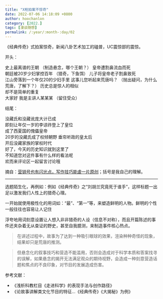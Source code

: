 ```yaml
---
title: "X枪拍案不惊奇"
date: 2022-07-06 14:18:09 +0800
author: hoochanlon
category: [2022.]
tags: [漫谈随想]
permalink: /:year/:month-:day/02
---
```


《经典传奇》式拍案惊奇，新闻八卦艺术加工的磕普，UC震惊部的震惊。 
 
  <!-- more -->

开头：

史上最离谱的王朝  （制造悬念，哪个王朝？）
皇帝遭割鼻流血而死  
朝廷被20岁少妇掌控百年  （猎奇，下鱼饵）
儿子将皇帝老子割鼻致死  
江山旁落到一个年仅20的少妇手里 
这事儿您听起来荒唐吗？  （抛出疑问，为什么荒唐，了解下？）
历史总是惊人的相似  
却不是简单的重复  
大家好 我是主讲人某某某  （留住受众）

结尾：

没藏氏和没藏讹庞大计已成  
即刻让年仅一岁的李谅祚登上了皇位  
成了西夏国的傀儡皇帝  
20岁的没藏氏成了权倾朝野 垂帘听政的皇太后  
开后没藏家族的掌权时代  
好了，今天的历史知识就到这里了  
不知道您对这件事有什么样的看法呢  
欢而来评论区一起留言讨论哦  

摘自：[营销号也有闪光点，写作技巧能虐一片原创](https://www.bilibili.com/video/BV1DW4y1z7MA)；括号是我自己的理解。

---

选题陌生化，再例如：例如《经典传奇》之“刘胡兰究竟死于谁手”，这样标题一出足以激发我们人性上的猎奇心理。

一开始就使用极性化的用词如：“最”、“第一”等，来塑造鲜明的人物。鲜明的个性一般往往也容易让人记住

浮夸地用词刻意设置让人想入非非猎奇的人设（信息不对称），而且开篇陈述的事件还夹杂着无从查证的野史，甚至自我臆测，来制造事件核心热点。

> 在讲述过程中，故事为了达到一种吸引眼球的效果，渲染种种奇怪的现象，结果却只是荒唐的推测。

> 但悬念化的叙事技巧和营造不能滥用，否则会造成对于科学本质和答案找寻的误解，如果悬念的揭开无法满足观众的期待视野，会造成一种刻意营造话题和焦点的不良印象，对节目的发展造成伤害。

参考文献：

* 《浅析科教栏目《走进科学》的表现手法与创作路径》
* 《论故事讲解类文化节目的特征...《经典传奇》《大揭秘》为例》
